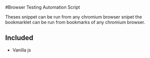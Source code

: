 #Browser Testing Automation Script 

Theses snippet can be run from any chromium browser snipet the bookmarklet can be run from bookmarks of any chromium browser.

## Included
* Vanilla js
